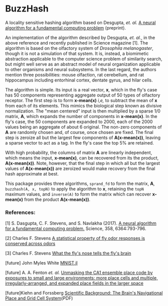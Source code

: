 # BuzzHash

A locality sensitive hashing algorithm based on Desgupta, *et. al.* [A neural algorithm for a fundamental computing problem](http://dx.doi.org/10.1101/180471) (preprint).

An implementation of the algorithm described by Desgupta, *et. al.*, in the above reference and recently published in Science magazine [1]. The algorithm is based on the olfactory system of *Drosophila melanogaster*, though it is not a simulation of that system. It is, instead, a biomimetic abstraction applicable to the computer science problem of similarity search, but might well serve as an abstract model of neural organization applicable to other organisms and neural subsystems. In the last regard, the authors mention three possibilities: mouse olfaction, rat cerebellum, and rat hippocampus including entorhinal cortex, dentate gyrus, and hilar cells.

The algorithm is simple. Its input is a real vector, **x**, which in the fly's case has 50 components representing aggregate output of 50 types of olfactory receptor. The first step is to form **x-mean(x)** *i,e,* to subtract the mean of **x** from each of its elements. This mimics the biological step known as divisive normalization. The "mean centered" input is then multiplied by a sparse 1/0 matrix, **A**, which expands the number of components in **x-mean(x)**. In the fly's case, the 50 components are expanded to 2000, each of the 2000 values being an aggregate of about 6 original. The non-zero components of **A** are randomly chosen and, of course, once chosen are fixed. The final step is zeroize all but the largest few components of **A(x-mean(x))**, leaving a sparse vector to act as a tag. In the fly's case the top 5% are retained.

With high probability, the columns of matrix **A** are linearly independent, which means the input, **x-mean(x)**, can be recovered from its the product, **A(x-mean(x))**. Note, however, that the final step in which all but the largest values of **A(x-mean(x))** are zeroized would make recovery from the final hash approximate at best.  

This package provides three algorithms, `sprand_fd` to form the matrix, **A**, `buzzhash(A, x, topN)` to apply the algorithm to **x**, retaining the `topN` maximum values, and `inverse(A)` to form the matrix which can recover **x-mean(x)** from the product **A(x-mean(x))**.

### References:

[1] S. Dasgupta, C. F. Stevens, and S. Navlakha (2017). [A neural algorithm for a fundamental computing problem.](http://science.sciencemag.org/content/358/6364/793.full?ijkey=aX3uts9Y4xqPE&keytype=ref&siteid=sci) Science, 358, 6364:793-796.

[2] Charles F. Stevens [A statistical property of fly odor responses is conserved across odors](http://www.pnas.org/content/113/24/6737.full)

[3] Charles F. Stevens [What the fly's nose tells the fly's brain](http://www.pnas.org/content/112/30/9460.full)

[future] John Myles White [MNIST.jl](https://github.com/johnmyleswhite/MNIST.jl#mnistjl)

[future] A. A. Fenton *et. al.* 
[Unmasking the CA1 ensemble place code by exposures to small and large environments: more place cells and multiple, irregularly-arranged, and expanded place fields in the larger space](https://www.ncbi.nlm.nih.gov/pmc/articles/PMC2695947/)

[future]Kiehn and Forssberg [Scientific Background: The Brain's 
Navigational Place and Grid Cell System](https://www.nobelprize.org/nobel_prizes/medicine/laureates/2014/advanced-medicineprize2014.pdf)(PDF)
